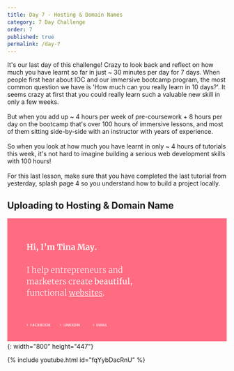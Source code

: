 ```yaml
---
title: Day 7 - Hosting & Domain Names
category: 7 Day Challenge
order: 7
published: true
permalink: /day-7
---
```


It's our last day of this challenge\! Crazy to look back and reflect on how much you have learnt so far in just ~ 30 minutes per day for 7 days. When people first hear about IOC and our immersive bootcamp program, the most common question we have is 'How much can you really learn in 10 days?'. It seems crazy at first that you could really learn such a valuable new skill in only a few weeks.&nbsp;<br><br>But when you add up ~ 4 hours per week of pre-coursework + 8 hours per day on the bootcamp that's over 100 hours of immersive lessons, and most of them sitting side-by-side with an instructor with years of experience.<br><br>So when you look at how much you have learnt in only ~ 4 hours of tutorials this week, it's not hard to imagine building a serious web development skills with 100 hours\!&nbsp;<br><br>For this last lesson, make sure that you have completed the last tutorial from yesterday, splash page 4 so you understand how to build a project locally.&nbsp;

## Uploading to Hosting & Domain Name

![](/uploads/simple.png){: width="800" height="447"}

{% include youtube.html id="fqYybDacRnU" %}